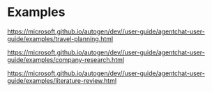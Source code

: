 # Examples

https://microsoft.github.io/autogen/dev//user-guide/agentchat-user-guide/examples/travel-planning.html

https://microsoft.github.io/autogen/dev//user-guide/agentchat-user-guide/examples/company-research.html

https://microsoft.github.io/autogen/dev//user-guide/agentchat-user-guide/examples/literature-review.html
